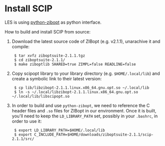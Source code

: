 # Install SCIP

LES is using [python-zibopt](https://pypi.python.org/pypi/python-zibopt/) as python interface.

How to build and install SCIP from source:

1. Download the latest source code of ZIBopt (e.g. v2.1.1), unarachive it and compile:

        $ tar xvfz ziboptsuite-2.1.1.tgz
        $ cd ziboptsuite-2.1.1/
        $ make ziboptlib SHARED=true ZIMPL=false READLINE=false

2. Copy scipopt library to your library directory (e.g. `$HOME/.local/lib`) and create a symbolic link to their latest
   version:

        $ cp lib/libzibopt-2.1.1.linux.x86_64.gnu.opt.so ~/.local/lib
        $ ln -s ~/.local/libzibopt-2.1.1.linux.x86_64.gnu.opt.so ~/.local/lib/libscipopt.so

3. In order to build and use `python-zibopt`, we need to reference the C header files and `.so` files for ZIBopt in our
   environment. Once it is built, you'll need to keep the `LD_LIBRARY_PATH` set, possibly in your `.bashrc`, in order to
   use it:

        $ export LD_LIBRARY_PATH=$HOME/.local/lib
        $ export C_INCLUDE_PATH=$HOME/downloads/ziboptsuite-2.1.1/scip-2.1.1/src/